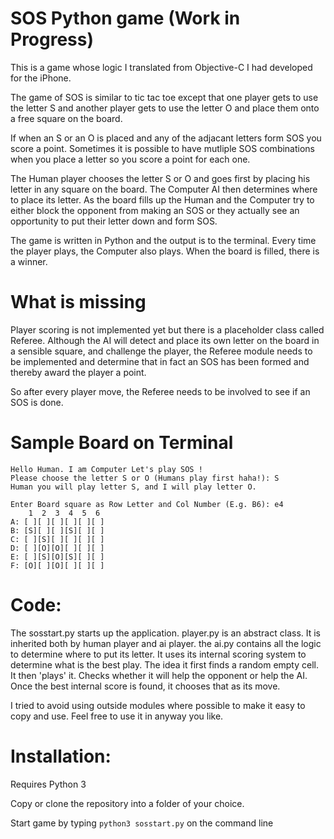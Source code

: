 SOS Python game (Work in Progress)
==================================

This is a game whose logic I translated from Objective-C I had developed for the iPhone.

The game of SOS is similar to tic tac toe except that one player gets to use the letter S and another player gets to use the letter O and place them onto a free square on the board.

If when an S or an O is placed and any of the adjacant letters form SOS you score a point. Sometimes it is possible to have mutliple SOS combinations when you place a letter so you score a point for each one.

The Human player chooses the letter S or O and goes first by placing his letter in any square on the board. The Computer AI then determines where to place its letter. As the board fills up the Human and the Computer try to either block the opponent from making an SOS or they actually see an opportunity to put their letter down and form SOS.

The game is written in Python and the output is to the terminal. Every time the player plays, the Computer also plays. When the board is filled, there is a winner.

What is missing
===============
Player scoring is not implemented yet but there is a placeholder class called Referee. Although the AI will detect and place its own letter on the board in a sensible square, and challenge the player, the Referee module needs to be implemented and determine that in fact an SOS has been formed and thereby award the player a point.

So after every player move, the Referee needs to be involved to see if an SOS is done.

Sample Board on Terminal
========================
```
Hello Human. I am Computer Let's play SOS !
Please choose the letter S or O (Humans play first haha!): S
Human you will play letter S, and I will play letter O. 

Enter Board square as Row Letter and Col Number (E.g. B6): e4
    1  2  3  4  5  6 
A: [ ][ ][ ][ ][ ][ ]
B: [S][ ][ ][S][ ][ ]
C: [ ][S][ ][ ][ ][ ]
D: [ ][O][O][ ][ ][ ]
E: [ ][S][O][S][ ][ ]
F: [O][ ][O][ ][ ][ ]
```

Code:
=====

The sosstart.py starts up the application.
player.py is an abstract class. It is inherited both by human player and ai player.
the ai.py contains all the logic to determine where to put its letter. It uses its internal scoring system to determine what is the best play. The idea it first finds a random empty cell. It then 'plays' it. Checks whether it will help the opponent or help the AI. Once the best internal score is found, it chooses that as its move.

I tried to avoid using outside modules where possible to make it easy to copy and use. Feel free to use it in anyway you like. 


Installation:
=============
Requires Python 3

Copy or clone the repository into a folder of your choice.

Start game by typing  ```python3 sosstart.py``` on the command line


